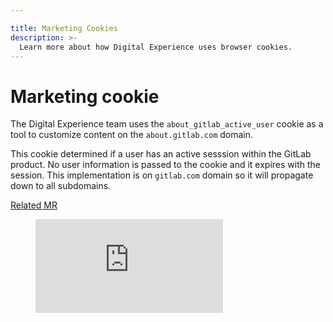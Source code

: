```yaml
---

title: Marketing Cookies
description: >-
  Learn more about how Digital Experience uses browser cookies.
---
```


# Marketing cookie

The Digital Experience team uses the `about_gitlab_active_user` cookie as a tool to customize content on the `about.gitlab.com` domain.

This cookie determined if a user has an active sesssion within the GitLab product. No user information is passed to the cookie and it expires with the session. This implementation is on `gitlab.com` domain so it will propagate down to all subdomains.

[Related MR](https://gitlab.com/gitlab-org/gitlab/-/merge_requests/113761)

 <figure class="video_container">
   <iframe src="https://www.youtube.com/embed/Nm8wWtoBCTc" frameborder="0" allowfullscreen="true"> </iframe>
 </figure>
